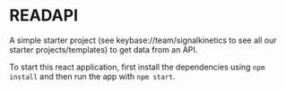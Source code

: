 # READAPI
A simple starter project (see keybase://team/signalkinetics to see all our  starter projects/templates) to get data from an API. 

To start this react application, first install the dependencies using `npm install` and then run the app with `npm start`.